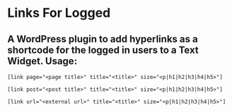 Links For Logged
================
A WordPress plugin to add hyperlinks as a shortcode for **the logged in users** to a Text Widget.
Usage:
------
`[link page="<page title>" title="<title>" size="<p|h1|h2|h3|h4|h5>"]`

`[link post="<post title>" title="<title>" size="<p|h1|h2|h3|h4|h5>"]`

`[link url="<external url>" title="<title>" size="<p|h1|h2|h3|h4|h5>"]`
